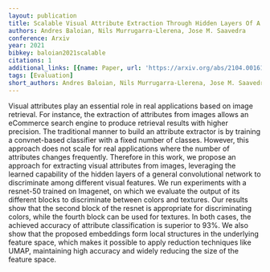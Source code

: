 ```yaml
---
layout: publication
title: Scalable Visual Attribute Extraction Through Hidden Layers Of A Residual Convnet
authors: Andres Baloian, Nils Murrugarra-Llerena, Jose M. Saavedra
conference: Arxiv
year: 2021
bibkey: baloian2021scalable
citations: 1
additional_links: [{name: Paper, url: 'https://arxiv.org/abs/2104.00161'}]
tags: [Evaluation]
short_authors: Andres Baloian, Nils Murrugarra-Llerena, Jose M. Saavedra
---
```

Visual attributes play an essential role in real applications based on image
retrieval. For instance, the extraction of attributes from images allows an
eCommerce search engine to produce retrieval results with higher precision. The
traditional manner to build an attribute extractor is by training a
convnet-based classifier with a fixed number of classes. However, this approach
does not scale for real applications where the number of attributes changes
frequently. Therefore in this work, we propose an approach for extracting
visual attributes from images, leveraging the learned capability of the hidden
layers of a general convolutional network to discriminate among different
visual features. We run experiments with a resnet-50 trained on Imagenet, on
which we evaluate the output of its different blocks to discriminate between
colors and textures. Our results show that the second block of the resnet is
appropriate for discriminating colors, while the fourth block can be used for
textures. In both cases, the achieved accuracy of attribute classification is
superior to 93%. We also show that the proposed embeddings form local
structures in the underlying feature space, which makes it possible to apply
reduction techniques like UMAP, maintaining high accuracy and widely reducing
the size of the feature space.